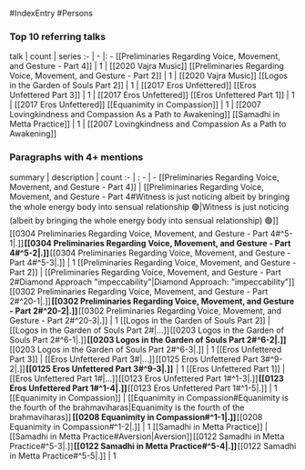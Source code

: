 #IndexEntry #Persons

### Top 10 referring talks
talk | count | series
:- | - |: -
[[Preliminaries Regarding Voice, Movement, and Gesture - Part 4]] | 1 | [[2020 Vajra Music]]
[[Preliminaries Regarding Voice, Movement, and Gesture - Part 2]] | 1 | [[2020 Vajra Music]]
[[Logos in the Garden of Souls Part 2]] | 1 | [[2017 Eros Unfettered]]
[[Eros Unfettered Part 3]] | 1 | [[2017 Eros Unfettered]]
[[Eros Unfettered Part 1]] | 1 | [[2017 Eros Unfettered]]
[[Equanimity in Compassion]] | 1 | [[2007 Lovingkindness and Compassion As a Path to Awakening]]
[[Samadhi in Metta Practice]] | 1 | [[2007 Lovingkindness and Compassion As a Path to Awakening]]

### Paragraphs with 4+ mentions
summary | description | count
:- | : - | -
[[Preliminaries Regarding Voice, Movement, and Gesture - Part 4]] | [[Preliminaries Regarding Voice, Movement, and Gesture - Part 4#Witness is just noticing albeit by bringing the whole energy body into sensual relationship 🟢\|Witness is just noticing (albeit by bringing the whole energy body into sensual relationship) 🟢]] [[0304 Preliminaries Regarding Voice, Movement, and Gesture - Part 4#^5-1\|.]] **[[0304 Preliminaries Regarding Voice, Movement, and Gesture - Part 4#^5-2\|.]]** [[0304 Preliminaries Regarding Voice, Movement, and Gesture - Part 4#^5-3\|.]] | 1
[[Preliminaries Regarding Voice, Movement, and Gesture - Part 2]] | [[Preliminaries Regarding Voice, Movement, and Gesture - Part 2#Diamond Approach "impeccability"\|Diamond Approach: "impeccability"]] [[0302 Preliminaries Regarding Voice, Movement, and Gesture - Part 2#^20-1\|.]] **[[0302 Preliminaries Regarding Voice, Movement, and Gesture - Part 2#^20-2\|.]]** [[0302 Preliminaries Regarding Voice, Movement, and Gesture - Part 2#^20-3\|.]] | 1
[[Logos in the Garden of Souls Part 2]] | [[Logos in the Garden of Souls Part 2#\|...]] [[0203 Logos in the Garden of Souls Part 2#^6-1\|.]] **[[0203 Logos in the Garden of Souls Part 2#^6-2\|.]]** [[0203 Logos in the Garden of Souls Part 2#^6-3\|.]] | 1
[[Eros Unfettered Part 3]] | [[Eros Unfettered Part 3#\|...]] [[0125 Eros Unfettered Part 3#^9-2\|.]] **[[0125 Eros Unfettered Part 3#^9-3\|.]]**  | 1
[[Eros Unfettered Part 1]] | [[Eros Unfettered Part 1#\|...]] [[0123 Eros Unfettered Part 1#^1-3\|.]] **[[0123 Eros Unfettered Part 1#^1-4\|.]]** [[0123 Eros Unfettered Part 1#^1-5\|.]] | 1
[[Equanimity in Compassion]] | [[Equanimity in Compassion#Equanimity is the fourth of the brahmaviharas\|Equanimity is the fourth of the brahmaviharas]]  **[[0208 Equanimity in Compassion#^1-1\|.]]** [[0208 Equanimity in Compassion#^1-2\|.]] | 1
[[Samadhi in Metta Practice]] | [[Samadhi in Metta Practice#Aversion\|Aversion]] [[0122 Samadhi in Metta Practice#^5-3\|.]] **[[0122 Samadhi in Metta Practice#^5-4\|.]]** [[0122 Samadhi in Metta Practice#^5-5\|.]] | 1


